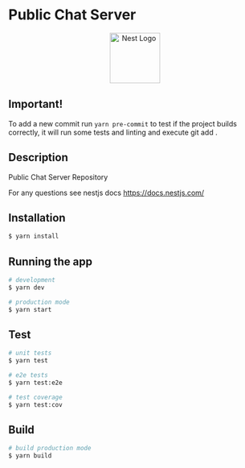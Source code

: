 # Public Chat Server

<p align="center">
  <a href="http://nestjs.com/" target="blank"><img src="https://nestjs.com/img/logo-small.svg" width="100" alt="Nest Logo" /></a>
</p>

## Important!

To add a new commit run `yarn pre-commit` to test if the project builds correctly, it will run some tests and linting and execute git add .

## Description

Public Chat Server Repository

For any questions see nestjs docs
https://docs.nestjs.com/

## Installation

```bash
$ yarn install
```

## Running the app

```bash
# development
$ yarn dev

# production mode
$ yarn start
```

## Test

```bash
# unit tests
$ yarn test

# e2e tests
$ yarn test:e2e

# test coverage
$ yarn test:cov
```

## Build

```bash
# build production mode
$ yarn build
```
